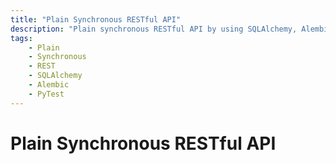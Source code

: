 ```yaml
---
title: "Plain Synchronous RESTful API"
description: "Plain synchronous RESTful API by using SQLAlchemy, Alembic, PyTest, Python-Jose, FastAPI, Uvicorn"
tags:
    - Plain
    - Synchronous
    - REST
    - SQLAlchemy
    - Alembic
    - PyTest
---
```


# Plain Synchronous RESTful API